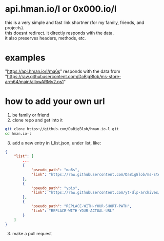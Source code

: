 # api.hman.io/l or 0x000.io/l
this is a very simple and fast link shortner (for my family, friends, and projects).   
this doesnt redirect. it directly responds with the data.   
it also preserves headers, methods, etc.

# examples
"https://api.hman.io/l/ma6s" responds with the data from "https://raw.githubusercontent.com/DaBigBlob/ms-store-arm64/main/allowARMv2.ps1"

# how to add your own url
1. be family or friend
2. clone repo and get into it
```bash
git clone https://github.com/DaBigBlob/hman.io-l.git
cd hman.io-l
```
3. add a new entry in l_list.json, under list, like:
```json
{
    "list": [
        ...
        {
            "pseudo_path": "ma6s",
            "link": "https://raw.githubusercontent.com/DaBigBlob/ms-store-arm64/main/allowARMv2.ps1"
        },
        {
            "pseudo_path": "ypis",
            "link": "https://raw.githubusercontent.com/yt-dlp-archives/plugins/main/install_plugin"
        },
        {
            "pseudo_path": "REPLACE-WITH-YOUR-SHORT-PATH",
            "link": "REPLACE-WITH-YOUR-ACTUAL-URL"
        }
    ]
}
```
3. make a pull request

